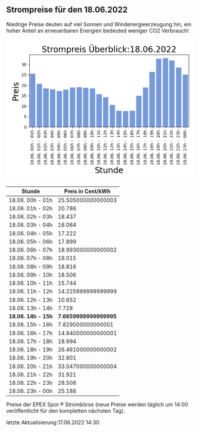 
## Strompreise für den 18.06.2022

Niedrige Preise deuten auf viel Sonnen und Windenergieerzeugung hin, ein hoher Anteil an erneuerbaren Energien bedeuted weniger CO2 Verbrauch!

![Strompreis übersicht](imgs/strompreis_uebersicht.png)

| Stunde | Preis in Cent/kWh |
|---|---|
| 18.06. 00h -  01h | 25.505000000000003 | 
| 18.06. 01h -  02h | 20.786 | 
| 18.06. 02h -  03h | 18.437 | 
| 18.06. 03h -  04h | 18.064 | 
| 18.06. 04h -  05h | 17.222 | 
| 18.06. 05h -  06h | 17.899 | 
| 18.06. 06h -  07h | 18.993000000000002 | 
| 18.06. 07h -  08h | 19.015 | 
| 18.06. 08h -  09h | 18.816 | 
| 18.06. 09h -  10h | 18.506 | 
| 18.06. 10h -  11h | 15.744 | 
| 18.06. 11h -  12h | 14.225999999999999 | 
| 18.06. 12h -  13h | 10.652 | 
| 18.06. 13h -  14h | 7.728 | 
| **18.06. 14h -  15h** | **7.6659999999999995** | 
| 18.06. 15h -  16h | 7.829000000000001 | 
| 18.06. 16h -  17h | 14.940000000000001 | 
| 18.06. 17h -  18h | 18.994 | 
| 18.06. 18h -  19h | 26.461000000000002 | 
| 18.06. 19h -  20h | 32.801 | 
| 18.06. 20h -  21h | 33.047000000000004 | 
| 18.06. 21h -  22h | 31.921 | 
| 18.06. 22h -  23h | 28.508 | 
| 18.06. 23h -  00h | 25.188 | 

Preise der EPEX Spot ® Strombörse (neue Preise werden täglich um 14:00 veröffentlicht für den kompletten nächsten Tag).

letzte Aktualisierung:17.06.2022 14:30